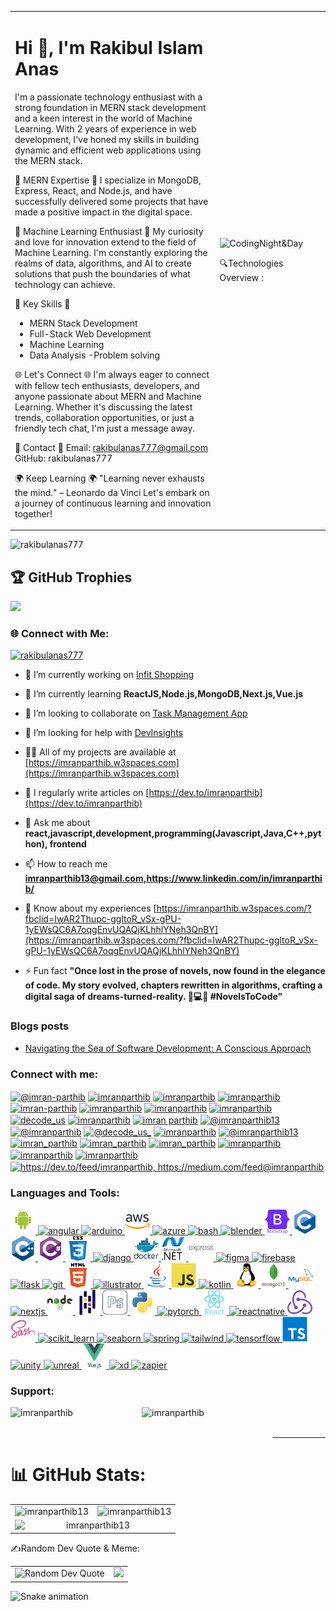 <table>
    <tr>
        <td width="65%">
            <h1>Hi 👋, I'm Rakibul Islam Anas</h1>
            <p>
                I'm a passionate technology enthusiast with a strong foundation in MERN stack development and a keen interest in the world of Machine Learning. With 2 years of experience in web development, I've honed my skills in building dynamic and efficient web applications using the MERN stack.

🔸 MERN Expertise 🔸
I specialize in MongoDB, Express, React, and Node.js, and have successfully delivered some projects that have made a positive impact in the digital space.

🤖 Machine Learning Enthusiast 🤖
My curiosity and love for innovation extend to the field of Machine Learning. I'm constantly exploring the realms of data, algorithms, and AI to create solutions that push the boundaries of what technology can achieve.

🚀 Key Skills 🚀
- MERN Stack Development
- Full-Stack Web Development
- Machine Learning
- Data Analysis
-Problem solving 


🌐 Let's Connect 🌐
I'm always eager to connect with fellow tech enthusiasts, developers, and anyone passionate about MERN and Machine Learning. Whether it's discussing the latest trends, collaboration opportunities, or just a friendly tech chat, I'm just a message away.

📧 Contact 📧
Email: rakibulanas777@gmail.com
GitHub: rakibulanas777

🌍 Keep Learning 🌍
"Learning never exhausts the mind." – Leonardo da Vinci
Let's embark on a journey of continuous learning and innovation together!
            </p>
        </td>
        <td width="35%">
            <img src="https://media.tenor.com/LENeju0qxusAAAAC/hackerman.gif" alt="CodingNight&Day" width=" ">
            <p>🔍Technologies Overview :</p>
             <img src="https://img.shields.io/badge/html5-%23E34F26.svg?style=for-the-badge&logo=html5&logoColor=white" alt="">
             <img src="https://img.shields.io/badge/css3-%231572B6.svg?style=for-the-badge&logo=css3&logoColor=white" alt="">
             <img src="https://img.shields.io/badge/javascript-%23323330.svg?style=for-the-badge&logo=javascript&logoColor=%23F7DF1E" alt="">
             <img src="https://img.shields.io/badge/bootstrap-%238511FA.svg?style=for-the-badge&logo=bootstrap&logoColor=white" alt="">
             <img src="https://img.shields.io/badge/tailwindcss-%2338B2AC.svg?style=for-the-badge&logo=tailwind-css&logoColor=white" alt="">
             <img src="https://img.shields.io/badge/react-%2320232a.svg?style=for-the-badge&logo=react&logoColor=%2361DAFB" alt="">
             <img src="https://img.shields.io/badge/node.js-6DA55F?style=for-the-badge&logo=node.js&logoColor=white" alt="">
             <img src="https://img.shields.io/badge/express.js-%23404d59.svg?style=for-the-badge&logo=express&logoColor=%2361DAFB" alt="">
             <img src="https://img.shields.io/badge/MongoDB-%234ea94b.svg?style=for-the-badge&logo=mongodb&logoColor=white" alt="">
             <img src="https://img.shields.io/badge/figma-%23F24E1E.svg?style=for-the-badge&logo=figma&logoColor=white" alt="">
            <img src="https://img.shields.io/badge/docker-%230db7ed.svg?style=for-the-badge&logo=docker&logoColor=white" alt="">
 <img src="https://img.shields.io/badge/typescript-%23007ACC.svg?style=for-the-badge&logo=typescript&logoColor=white" alt="">
<img src="https://img.shields.io/badge/c-%2300599C.svg?style=for-the-badge&logo=c&logoColor=white" alt=""> 
<img src="https://img.shields.io/badge/c++-%2300599C.svg?style=for-the-badge&logo=c%2B%2B&logoColor=white" alt="">
<img src="https://img.shields.io/badge/java-%23ED8B00.svg?style=for-the-badge&logo=openjdk&logoColor=white" alt="">
<img src="https://img.shields.io/badge/kotlin-%237F52FF.svg?style=for-the-badge&logo=kotlin&logoColor=white" alt="">
<img src="https://img.shields.io/badge/python-3670A0?style=for-the-badge&logo=python&logoColor=ffdd54" alt="">
<img src="https://img.shields.io/badge/c%23-%23239120.svg?style=for-the-badge&logo=c-sharp&logoColor=white" alt="">
        </td>
    </tr>
</table>

<p align="left"> <img src="https://komarev.com/ghpvc/?username=imranparthib13&label=Profile%20views&color=0e75b6&style=flat" alt="rakibulanas777" /> </p>

## 🏆 GitHub Trophies
![](https://github.com/rakibulanas777)

### 🌐 Connect with Me:
<p align="left">
  <a href="https://www.linkedin.com/in/rakibulanas777/" target="_blank">
    <img src="https://img.shields.io/badge/LinkedIn-ImranParthib%20✔-0077B5?style=for-the-badge&logo=linkedin" alt="rakibulanas777" />
  </a>
</p>

- 🔭 I’m currently working on [Infit Shopping](https://github.com/ImranParthib13/InFit-E-Commerce)

- 🌱 I’m currently learning **ReactJS,Node.js,MongoDB,Next.js,Vue.js**

- 👯 I’m looking to collaborate on [Task Management App](https://github.com/ImranParthib13/Task-Management-App)

- 🤝 I’m looking for help with [DevInsights](https://github.com/ImranParthib13/DevInsights)

- 👨‍💻 All of my projects are available at [https://imranparthib.w3spaces.com](https://imranparthib.w3spaces.com)

- 📝 I regularly write articles on [https://dev.to/imranparthib](https://dev.to/imranparthib)

- 💬 Ask me about **react,javascript,development,programming(Javascript,Java,C++,python), frontend**

- 📫 How to reach me **imranparthib13@gmail.com,https://www.linkedin.com/in/imranparthib/**

- 📄 Know about my experiences [https://imranparthib.w3spaces.com/?fbclid=IwAR2Thupc-ggltoR_vSx-gPU-1yEWsQC6A7oqgEnvUQAQjKLhhlYNeh3QnBY](https://imranparthib.w3spaces.com/?fbclid=IwAR2Thupc-ggltoR_vSx-gPU-1yEWsQC6A7oqgEnvUQAQjKLhhlYNeh3QnBY)

- ⚡ Fun fact **"Once lost in the prose of novels, now found in the elegance of code. My story evolved, chapters rewritten in algorithms, crafting a digital saga of dreams-turned-reality. 📖💻✨ #NovelsToCode"**

### Blogs posts
<!-- BLOG-POST-LIST:START -->
- [Navigating the Sea of Software Development: A Conscious Approach](https://dev.to/imranparthib/navigating-the-sea-of-software-development-a-conscious-approach-3gcc)
<!-- BLOG-POST-LIST:END -->

<h3 align="left">Connect with me:</h3>
<p align="left">
<a href="https://codepen.io/@imran-parthib" target="blank"><img align="center" src="https://raw.githubusercontent.com/rahuldkjain/github-profile-readme-generator/master/src/images/icons/Social/codepen.svg" alt="@imran-parthib" height="30" width="40" /></a>
<a href="https://dev.to/imranparthib" target="blank"><img align="center" src="https://raw.githubusercontent.com/rahuldkjain/github-profile-readme-generator/master/src/images/icons/Social/devto.svg" alt="imranparthib" height="30" width="40" /></a>
<a href="https://twitter.com/imranparthib" target="blank"><img align="center" src="https://raw.githubusercontent.com/rahuldkjain/github-profile-readme-generator/master/src/images/icons/Social/twitter.svg" alt="imranparthib" height="30" width="40" /></a>
<a href="https://linkedin.com/in/imranparthib" target="blank"><img align="center" src="https://raw.githubusercontent.com/rahuldkjain/github-profile-readme-generator/master/src/images/icons/Social/linked-in-alt.svg" alt="imranparthib" height="30" width="40" /></a>
<a href="https://stackoverflow.com/users/imran-parthib" target="blank"><img align="center" src="https://raw.githubusercontent.com/rahuldkjain/github-profile-readme-generator/master/src/images/icons/Social/stack-overflow.svg" alt="imran-parthib" height="30" width="40" /></a>
<a href="https://codesandbox.com/imranparthib" target="blank"><img align="center" src="https://raw.githubusercontent.com/rahuldkjain/github-profile-readme-generator/master/src/images/icons/Social/codesandbox.svg" alt="imranparthib" height="30" width="40" /></a>
<a href="https://kaggle.com/imranparthib" target="blank"><img align="center" src="https://raw.githubusercontent.com/rahuldkjain/github-profile-readme-generator/master/src/images/icons/Social/kaggle.svg" alt="imranparthib" height="30" width="40" /></a>
<a href="https://fb.com/imranparthib" target="blank"><img align="center" src="https://raw.githubusercontent.com/rahuldkjain/github-profile-readme-generator/master/src/images/icons/Social/facebook.svg" alt="imranparthib" height="30" width="40" /></a>
<a href="https://instagram.com/decode_us" target="blank"><img align="center" src="https://raw.githubusercontent.com/rahuldkjain/github-profile-readme-generator/master/src/images/icons/Social/instagram.svg" alt="decode_us" height="30" width="40" /></a>
<a href="https://dribbble.com/imranparthib" target="blank"><img align="center" src="https://raw.githubusercontent.com/rahuldkjain/github-profile-readme-generator/master/src/images/icons/Social/dribbble.svg" alt="imranparthib" height="30" width="40" /></a>
<a href="https://www.behance.net/imran parthib" target="blank"><img align="center" src="https://raw.githubusercontent.com/rahuldkjain/github-profile-readme-generator/master/src/images/icons/Social/behance.svg" alt="imran parthib" height="30" width="40" /></a>
<a href="https://hashnode.com/@imranparthib13" target="blank"><img align="center" src="https://raw.githubusercontent.com/rahuldkjain/github-profile-readme-generator/master/src/images/icons/Social/hashnode.svg" alt="@imranparthib13" height="30" width="40" /></a>
<a href="https://medium.com/@imranparthib" target="blank"><img align="center" src="https://raw.githubusercontent.com/rahuldkjain/github-profile-readme-generator/master/src/images/icons/Social/medium.svg" alt="@imranparthib" height="30" width="40" /></a>
<a href="https://www.youtube.com/c/@decode_us_" target="blank"><img align="center" src="https://raw.githubusercontent.com/rahuldkjain/github-profile-readme-generator/master/src/images/icons/Social/youtube.svg" alt="@decode_us_" height="30" width="40" /></a>
<a href="https://www.codechef.com/users/imranparthib" target="blank"><img align="center" src="https://cdn.jsdelivr.net/npm/simple-icons@3.1.0/icons/codechef.svg" alt="imranparthib" height="30" width="40" /></a>
<a href="https://www.hackerrank.com/@imranparthib13" target="blank"><img align="center" src="https://raw.githubusercontent.com/rahuldkjain/github-profile-readme-generator/master/src/images/icons/Social/hackerrank.svg" alt="@imranparthib13" height="30" width="40" /></a>
<a href="https://codeforces.com/profile/imran_parthib" target="blank"><img align="center" src="https://raw.githubusercontent.com/rahuldkjain/github-profile-readme-generator/master/src/images/icons/Social/codeforces.svg" alt="imran_parthib" height="30" width="40" /></a>
<a href="https://www.leetcode.com/imran_parthib" target="blank"><img align="center" src="https://raw.githubusercontent.com/rahuldkjain/github-profile-readme-generator/master/src/images/icons/Social/leet-code.svg" alt="imran_parthib" height="30" width="40" /></a>
<a href="https://www.hackerearth.com/imran_parthib" target="blank"><img align="center" src="https://raw.githubusercontent.com/rahuldkjain/github-profile-readme-generator/master/src/images/icons/Social/hackerearth.svg" alt="imran_parthib" height="30" width="40" /></a>
<a href="https://auth.geeksforgeeks.org/user/imranparthib" target="blank"><img align="center" src="https://raw.githubusercontent.com/rahuldkjain/github-profile-readme-generator/master/src/images/icons/Social/geeks-for-geeks.svg" alt="imranparthib" height="30" width="40" /></a>
<a href="https://www.topcoder.com/members/imranparthib" target="blank"><img align="center" src="https://raw.githubusercontent.com/rahuldkjain/github-profile-readme-generator/master/src/images/icons/Social/topcoder.svg" alt="imranparthib" height="30" width="40" /></a>
<a href="https://discord.gg/imranparthib" target="blank"><img align="center" src="https://raw.githubusercontent.com/rahuldkjain/github-profile-readme-generator/master/src/images/icons/Social/discord.svg" alt="imranparthib" height="30" width="40" /></a>
<a href="/https://dev.to/feed/imranparthib, https://medium.com/feed@imranparthib" target="blank"><img align="center" src="https://raw.githubusercontent.com/rahuldkjain/github-profile-readme-generator/master/src/images/icons/Social/rss.svg" alt="https://dev.to/feed/imranparthib, https://medium.com/feed@imranparthib" height="30" width="40" /></a>
</p>

<h3 align="left">Languages and Tools:</h3>
<p align="left"> <a href="https://developer.android.com" target="_blank" rel="noreferrer"> <img src="https://raw.githubusercontent.com/devicons/devicon/master/icons/android/android-original-wordmark.svg" alt="android" width="40" height="40"/> </a> <a href="https://angular.io" target="_blank" rel="noreferrer"> <img src="https://angular.io/assets/images/logos/angular/angular.svg" alt="angular" width="40" height="40"/> </a> <a href="https://www.arduino.cc/" target="_blank" rel="noreferrer"> <img src="https://cdn.worldvectorlogo.com/logos/arduino-1.svg" alt="arduino" width="40" height="40"/> </a> <a href="https://aws.amazon.com" target="_blank" rel="noreferrer"> <img src="https://raw.githubusercontent.com/devicons/devicon/master/icons/amazonwebservices/amazonwebservices-original-wordmark.svg" alt="aws" width="40" height="40"/> </a> <a href="https://azure.microsoft.com/en-in/" target="_blank" rel="noreferrer"> <img src="https://www.vectorlogo.zone/logos/microsoft_azure/microsoft_azure-icon.svg" alt="azure" width="40" height="40"/> </a> <a href="https://www.gnu.org/software/bash/" target="_blank" rel="noreferrer"> <img src="https://www.vectorlogo.zone/logos/gnu_bash/gnu_bash-icon.svg" alt="bash" width="40" height="40"/> </a> <a href="https://www.blender.org/" target="_blank" rel="noreferrer"> <img src="https://download.blender.org/branding/community/blender_community_badge_white.svg" alt="blender" width="40" height="40"/> </a> <a href="https://getbootstrap.com" target="_blank" rel="noreferrer"> <img src="https://raw.githubusercontent.com/devicons/devicon/master/icons/bootstrap/bootstrap-plain-wordmark.svg" alt="bootstrap" width="40" height="40"/> </a> <a href="https://www.cprogramming.com/" target="_blank" rel="noreferrer"> <img src="https://raw.githubusercontent.com/devicons/devicon/master/icons/c/c-original.svg" alt="c" width="40" height="40"/> </a> <a href="https://www.w3schools.com/cpp/" target="_blank" rel="noreferrer"> <img src="https://raw.githubusercontent.com/devicons/devicon/master/icons/cplusplus/cplusplus-original.svg" alt="cplusplus" width="40" height="40"/> </a> <a href="https://www.w3schools.com/cs/" target="_blank" rel="noreferrer"> <img src="https://raw.githubusercontent.com/devicons/devicon/master/icons/csharp/csharp-original.svg" alt="csharp" width="40" height="40"/> </a> <a href="https://www.w3schools.com/css/" target="_blank" rel="noreferrer"> <img src="https://raw.githubusercontent.com/devicons/devicon/master/icons/css3/css3-original-wordmark.svg" alt="css3" width="40" height="40"/> </a> <a href="https://www.djangoproject.com/" target="_blank" rel="noreferrer"> <img src="https://cdn.worldvectorlogo.com/logos/django.svg" alt="django" width="40" height="40"/> </a> <a href="https://www.docker.com/" target="_blank" rel="noreferrer"> <img src="https://raw.githubusercontent.com/devicons/devicon/master/icons/docker/docker-original-wordmark.svg" alt="docker" width="40" height="40"/> </a> <a href="https://dotnet.microsoft.com/" target="_blank" rel="noreferrer"> <img src="https://raw.githubusercontent.com/devicons/devicon/master/icons/dot-net/dot-net-original-wordmark.svg" alt="dotnet" width="40" height="40"/> </a> <a href="https://expressjs.com" target="_blank" rel="noreferrer"> <img src="https://raw.githubusercontent.com/devicons/devicon/master/icons/express/express-original-wordmark.svg" alt="express" width="40" height="40"/> </a> <a href="https://www.figma.com/" target="_blank" rel="noreferrer"> <img src="https://www.vectorlogo.zone/logos/figma/figma-icon.svg" alt="figma" width="40" height="40"/> </a> <a href="https://firebase.google.com/" target="_blank" rel="noreferrer"> <img src="https://www.vectorlogo.zone/logos/firebase/firebase-icon.svg" alt="firebase" width="40" height="40"/> </a> <a href="https://flask.palletsprojects.com/" target="_blank" rel="noreferrer"> <img src="https://www.vectorlogo.zone/logos/pocoo_flask/pocoo_flask-icon.svg" alt="flask" width="40" height="40"/> </a> <a href="https://git-scm.com/" target="_blank" rel="noreferrer"> <img src="https://www.vectorlogo.zone/logos/git-scm/git-scm-icon.svg" alt="git" width="40" height="40"/> </a> <a href="https://www.w3.org/html/" target="_blank" rel="noreferrer"> <img src="https://raw.githubusercontent.com/devicons/devicon/master/icons/html5/html5-original-wordmark.svg" alt="html5" width="40" height="40"/> </a> <a href="https://www.adobe.com/in/products/illustrator.html" target="_blank" rel="noreferrer"> <img src="https://www.vectorlogo.zone/logos/adobe_illustrator/adobe_illustrator-icon.svg" alt="illustrator" width="40" height="40"/> </a> <a href="https://www.java.com" target="_blank" rel="noreferrer"> <img src="https://raw.githubusercontent.com/devicons/devicon/master/icons/java/java-original.svg" alt="java" width="40" height="40"/> </a> <a href="https://developer.mozilla.org/en-US/docs/Web/JavaScript" target="_blank" rel="noreferrer"> <img src="https://raw.githubusercontent.com/devicons/devicon/master/icons/javascript/javascript-original.svg" alt="javascript" width="40" height="40"/> </a> <a href="https://kotlinlang.org" target="_blank" rel="noreferrer"> <img src="https://www.vectorlogo.zone/logos/kotlinlang/kotlinlang-icon.svg" alt="kotlin" width="40" height="40"/> </a> <a href="https://www.linux.org/" target="_blank" rel="noreferrer"> <img src="https://raw.githubusercontent.com/devicons/devicon/master/icons/linux/linux-original.svg" alt="linux" width="40" height="40"/> </a> <a href="https://www.mongodb.com/" target="_blank" rel="noreferrer"> <img src="https://raw.githubusercontent.com/devicons/devicon/master/icons/mongodb/mongodb-original-wordmark.svg" alt="mongodb" width="40" height="40"/> </a> <a href="https://www.mysql.com/" target="_blank" rel="noreferrer"> <img src="https://raw.githubusercontent.com/devicons/devicon/master/icons/mysql/mysql-original-wordmark.svg" alt="mysql" width="40" height="40"/> </a> <a href="https://nextjs.org/" target="_blank" rel="noreferrer"> <img src="https://cdn.worldvectorlogo.com/logos/nextjs-2.svg" alt="nextjs" width="40" height="40"/> </a> <a href="https://nodejs.org" target="_blank" rel="noreferrer"> <img src="https://raw.githubusercontent.com/devicons/devicon/master/icons/nodejs/nodejs-original-wordmark.svg" alt="nodejs" width="40" height="40"/> </a> <a href="https://pandas.pydata.org/" target="_blank" rel="noreferrer"> <img src="https://raw.githubusercontent.com/devicons/devicon/2ae2a900d2f041da66e950e4d48052658d850630/icons/pandas/pandas-original.svg" alt="pandas" width="40" height="40"/> </a> <a href="https://www.photoshop.com/en" target="_blank" rel="noreferrer"> <img src="https://raw.githubusercontent.com/devicons/devicon/master/icons/photoshop/photoshop-line.svg" alt="photoshop" width="40" height="40"/> </a> <a href="https://www.python.org" target="_blank" rel="noreferrer"> <img src="https://raw.githubusercontent.com/devicons/devicon/master/icons/python/python-original.svg" alt="python" width="40" height="40"/> </a> <a href="https://pytorch.org/" target="_blank" rel="noreferrer"> <img src="https://www.vectorlogo.zone/logos/pytorch/pytorch-icon.svg" alt="pytorch" width="40" height="40"/> </a> <a href="https://reactjs.org/" target="_blank" rel="noreferrer"> <img src="https://raw.githubusercontent.com/devicons/devicon/master/icons/react/react-original-wordmark.svg" alt="react" width="40" height="40"/> </a> <a href="https://reactnative.dev/" target="_blank" rel="noreferrer"> <img src="https://reactnative.dev/img/header_logo.svg" alt="reactnative" width="40" height="40"/> </a> <a href="https://redux.js.org" target="_blank" rel="noreferrer"> <img src="https://raw.githubusercontent.com/devicons/devicon/master/icons/redux/redux-original.svg" alt="redux" width="40" height="40"/> </a> <a href="https://sass-lang.com" target="_blank" rel="noreferrer"> <img src="https://raw.githubusercontent.com/devicons/devicon/master/icons/sass/sass-original.svg" alt="sass" width="40" height="40"/> </a> <a href="https://scikit-learn.org/" target="_blank" rel="noreferrer"> <img src="https://upload.wikimedia.org/wikipedia/commons/0/05/Scikit_learn_logo_small.svg" alt="scikit_learn" width="40" height="40"/> </a> <a href="https://seaborn.pydata.org/" target="_blank" rel="noreferrer"> <img src="https://seaborn.pydata.org/_images/logo-mark-lightbg.svg" alt="seaborn" width="40" height="40"/> </a> <a href="https://spring.io/" target="_blank" rel="noreferrer"> <img src="https://www.vectorlogo.zone/logos/springio/springio-icon.svg" alt="spring" width="40" height="40"/> </a> <a href="https://tailwindcss.com/" target="_blank" rel="noreferrer"> <img src="https://www.vectorlogo.zone/logos/tailwindcss/tailwindcss-icon.svg" alt="tailwind" width="40" height="40"/> </a> <a href="https://www.tensorflow.org" target="_blank" rel="noreferrer"> <img src="https://www.vectorlogo.zone/logos/tensorflow/tensorflow-icon.svg" alt="tensorflow" width="40" height="40"/> </a> <a href="https://www.typescriptlang.org/" target="_blank" rel="noreferrer"> <img src="https://raw.githubusercontent.com/devicons/devicon/master/icons/typescript/typescript-original.svg" alt="typescript" width="40" height="40"/> </a> <a href="https://unity.com/" target="_blank" rel="noreferrer"> <img src="https://www.vectorlogo.zone/logos/unity3d/unity3d-icon.svg" alt="unity" width="40" height="40"/> </a> <a href="https://unrealengine.com/" target="_blank" rel="noreferrer"> <img src="https://raw.githubusercontent.com/kenangundogan/fontisto/036b7eca71aab1bef8e6a0518f7329f13ed62f6b/icons/svg/brand/unreal-engine.svg" alt="unreal" width="40" height="40"/> </a> <a href="https://vuejs.org/" target="_blank" rel="noreferrer"> <img src="https://raw.githubusercontent.com/devicons/devicon/master/icons/vuejs/vuejs-original-wordmark.svg" alt="vuejs" width="40" height="40"/> </a> <a href="https://www.adobe.com/products/xd.html" target="_blank" rel="noreferrer"> <img src="https://cdn.worldvectorlogo.com/logos/adobe-xd.svg" alt="xd" width="40" height="40"/> </a> <a href="https://zapier.com" target="_blank" rel="noreferrer"> <img src="https://www.vectorlogo.zone/logos/zapier/zapier-icon.svg" alt="zapier" width="40" height="40"/> </a> </p>

<h3 align="left">Support:</h3>
<p><a href="https://www.buymeacoffee.com/imranparthib"> <img align="left" src="https://cdn.buymeacoffee.com/buttons/v2/default-yellow.png" height="50" width="210" alt="imranparthib" /></a><a href="https://ko-fi.com/imranparthib"> <img align="left" src="https://cdn.ko-fi.com/cdn/kofi3.png?v=3" height="50" width="210" alt="imranparthib" /></a></p><br><br>
<hr>

# 📊 GitHub Stats:
<table>
    <tr>
        <td style="text-align: center;">
            <img src="https://github-readme-stats.vercel.app/api?username=imranparthib13&theme=react&hide_border=false&include_all_commits=true&count_private=true"
                alt="imranparthib13" style="display: block; margin: 0 auto;" />
        </td>
        <td style="text-align: center;">
            <img src="https://github-readme-stats.vercel.app/api/top-langs/?username=imranparthib13&theme=react&hide_border=false&include_all_commits=true&count_private=true&layout=compact"
                alt="imranparthib13" style="display: block; margin: 0 auto;" />
        </td>
    </tr>
    <tr>
        <td colspan="2" style="text-align: center;">
            <img src="https://github-readme-streak-stats.herokuapp.com/?user=imranparthib13&theme=react&hide_border=false" alt="imranparthib13"
                style="display: block; margin: 0 auto;" />
        </td>
    </tr>
</table>
<be>
 ✍️Random Dev Quote & Meme:
<table>
  <tr>
    <td>
      <img src="https://quotes-github-readme.vercel.app/api?type=horizontal&theme=radical" alt="Random Dev Quote"/>
    </td>
    <td>
      <img src='https://randommeme-five.vercel.app/' style="height: 300px;"/>
    </td>
  </tr>
</table>
<img src="https://raw.githubusercontent.com/imranparthib13/imranparthib13/output/snake.svg" alt="Snake animation" />
